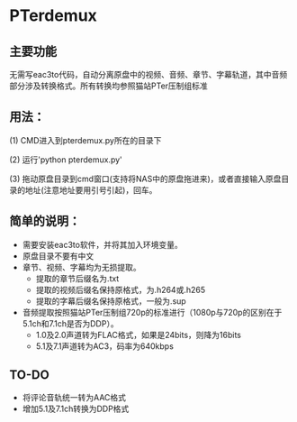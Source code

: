 # PTerdemux

## 主要功能

无需写eac3to代码，自动分离原盘中的视频、音频、章节、字幕轨道，其中音频部分涉及转换格式。所有转换均参照猫站PTer压制组标准

## 用法：

(1) CMD进入到pterdemux.py所在的目录下

(2) 运行'python pterdemux.py'

(3) 拖动原盘目录到cmd窗口(支持将NAS中的原盘拖进来)，或者直接输入原盘目录的地址(注意地址要用引号引起)，回车。


## 简单的说明：

* 需要安装eac3to软件，并将其加入环境变量。
* 原盘目录不要有中文
* 章节、视频、字幕均为无损提取。
  * 提取的章节后缀名为.txt
  * 提取的视频后缀名保持原格式，为.h264或.h265
  * 提取的字幕后缀名保持原格式，一般为.sup
* 音频提取按照猫站PTer压制组720p的标准进行（1080p与720p的区别在于5.1ch和7.1ch是否为DDP）。
  * 1.0及2.0声道转为FLAC格式，如果是24bits，则降为16bits
  * 5.1及7.1声道转为AC3，码率为640kbps

## TO-DO

* 将评论音轨统一转为AAC格式
* 增加5.1及7.1ch转换为DDP格式
